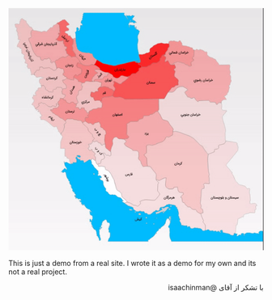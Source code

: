 
![alt text](./IranMap.gif)

This is just a demo from a real site. I wrote it as a demo for my own and its not a real project.

<p dir='rtl' align='right'>با تشکر از آقای @isaachinman</p>
